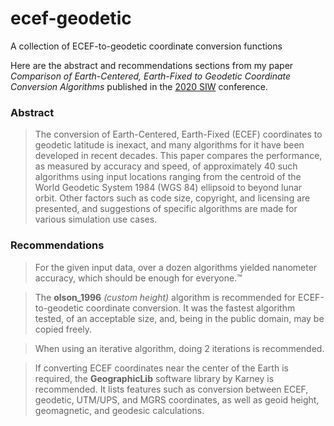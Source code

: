 # ecef-geodetic
A collection of ECEF-to-geodetic coordinate conversion functions

Here are the abstract and recommendations sections from my paper _Comparison of Earth-Centered, Earth-Fixed to Geodetic Coordinate Conversion Algorithms_ published in the [2020 SIW](https://www.sisostds.org/2020SIW.aspx) conference.

### Abstract
> The conversion of Earth-Centered, Earth-Fixed (ECEF) coordinates to geodetic latitude is inexact, and many algorithms for it have been developed in recent decades.
This paper compares the performance, as measured by accuracy and speed, of approximately 40 such algorithms using input locations ranging from the centroid of the World Geodetic System 1984 (WGS 84) ellipsoid to beyond lunar orbit.
Other factors such as code size, copyright, and licensing are presented, and suggestions of specific algorithms are made for various simulation use cases.


### Recommendations
>For the given input data, over a dozen algorithms yielded nanometer accuracy, which should be enough for everyone.™

>The **olson_1996** _(custom height)_ algorithm is recommended for ECEF-to-geodetic coordinate conversion. It was the fastest algorithm tested, of an acceptable size, and, being in the public domain, may be copied freely.

>When using an iterative algorithm, doing 2 iterations is recommended.

>If converting ECEF coordinates near the center of the Earth is required, the **GeographicLib** software library by Karney is recommended. It lists features such as conversion between ECEF, geodetic, UTM/UPS, and MGRS coordinates, as well as geoid height, geomagnetic, and geodesic calculations.

